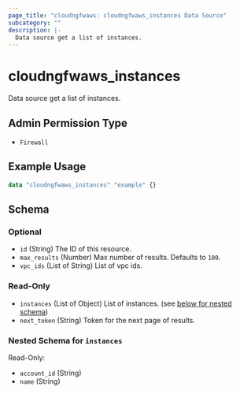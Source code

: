```yaml
---
page_title: "cloudngfwaws: cloudngfwaws_instances Data Source"
subcategory: ""
description: |-
  Data source get a list of instances.
---
```


# cloudngfwaws_instances

Data source get a list of instances.


## Admin Permission Type

* `Firewall`


## Example Usage

```terraform
data "cloudngfwaws_instances" "example" {}
```


<!-- schema generated by tfplugindocs -->
## Schema

### Optional

- `id` (String) The ID of this resource.
- `max_results` (Number) Max number of results. Defaults to `100`.
- `vpc_ids` (List of String) List of vpc ids.

### Read-Only

- `instances` (List of Object) List of instances. (see [below for nested schema](#nestedatt--instances))
- `next_token` (String) Token for the next page of results.

<a id="nestedatt--instances"></a>
### Nested Schema for `instances`

Read-Only:

- `account_id` (String)
- `name` (String)
